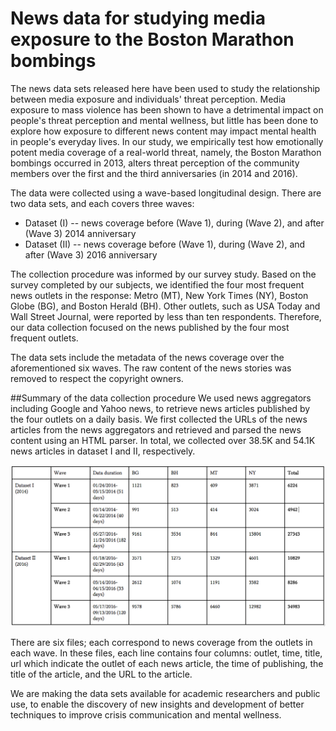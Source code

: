 # News data for studying media exposure to the Boston Marathon bombings

The news data sets released here have been used to study the relationship between media exposure and individuals' threat perception. Media exposure to mass violence has been shown to have a detrimental impact on people's threat perception and mental wellness, but little has been done to explore how exposure to different news content may impact mental health in people's everyday lives. In our study, we empirically test how emotionally potent media coverage of a real-world threat, namely, the Boston Marathon bombings occurred in 2013, alters threat perception of the community members over the first and the third anniversaries (in 2014 and 2016). 

The data were collected using a wave-based longitudinal design. There are two data sets, and each covers three waves:
* Dataset (I) -- news coverage before (Wave 1), during (Wave 2), and after (Wave 3) 2014 anniversary
* Dataset (II) -- news coverage before (Wave 1), during (Wave 2), and after (Wave 3) 2016 anniversary

The collection procedure was informed by our survey study. Based on the survey completed by our subjects, we identified the four most frequent news outlets in the response: Metro (MT), New York Times (NY), Boston Globe (BG), and Boston Herald (BH). Other outlets, such as USA Today and Wall Street Journal, were reported by less than ten respondents. Therefore, our data collection focused on the news published by the four most frequent outlets.

The data sets include the metadata of the news coverage over the aforementioned six waves. The raw content of the news stories was removed to respect the copyright owners. 

##Summary of the data collection procedure
We used news aggregators including Google and Yahoo news, to retrieve news articles published by the four outlets on a daily basis. We first collected the URLs of the news articles from the news aggregators and retrieved and parsed the news content using an HTML parser. In total, we collected over 38.5K and 54.1K news articles in dataset I and II, respectively.

![Fig.1: dataset summary](https://raw.githubusercontent.com/picsolab/news_media_exposure/master/data_summary.png)

There are six files; each correspond to news coverage from the outlets in each wave. In these files, each line contains four columns:
outlet, time, title, url
which indicate the outlet of each news article, the time of publishing, the title of the article, and the URL to the article.

We are making the data sets available for academic researchers and public use, to enable the discovery of new insights and development of better techniques to improve crisis communication and mental wellness. 